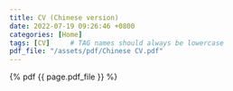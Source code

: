 ```yaml
---
title: CV (Chinese version)
date: 2022-07-19 09:26:46 +0800
categories: [Home]
tags: [CV]     # TAG names should always be lowercase
pdf_file: "/assets/pdf/Chinese CV.pdf"
---
```




{% pdf {{ page.pdf_file }} %}

